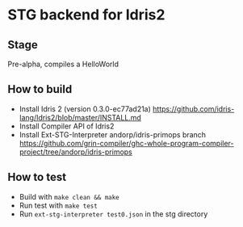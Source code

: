 # STG backend for Idris2

## Stage

Pre-alpha, compiles a HelloWorld

## How to build

 * Install Idris 2 (version 0.3.0-ec77ad21a)
   https://github.com/idris-lang/Idris2/blob/master/INSTALL.md
 * Install Compiler API of Idris2
 * Install Ext-STG-Interpreter andorp/idris-primops branch
   https://github.com/grin-compiler/ghc-whole-program-compiler-project/tree/andorp/idris-primops

## How to test

 * Build with `make clean && make`
 * Run test with `make test`
 * Run `ext-stg-interpreter test0.json` in the stg directory
